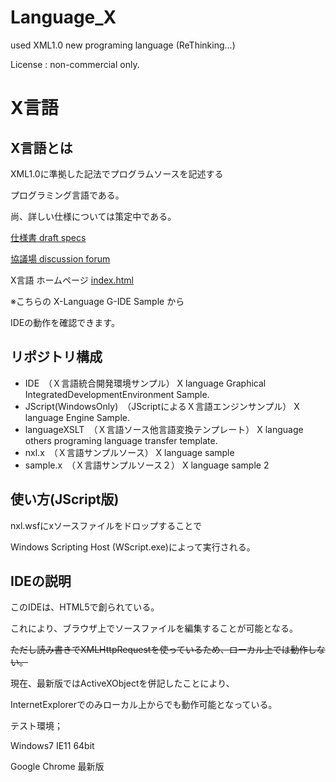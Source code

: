 # Language_X
used XML1.0 new programing language (ReThinking...)

License : non-commercial only.

# X言語
## X言語とは
XML1.0に準拠した記法でプログラムソースを記述する

プログラミング言語である。

尚、詳しい仕様については策定中である。

[仕様書 draft specs](https://github.com/mu-tan8/Language_X/wiki)

[協議場 discussion forum](https://github.com/mu-tan8/Language_X/issues)

X言語 ホームページ
[index.html](https://mu-tan8.github.io/Language_X/)

※こちらの X-Language G-IDE Sample から

IDEの動作を確認できます。

## リポジトリ構成

* IDE　（Ｘ言語統合開発環境サンプル） X language Graphical IntegratedDevelopmentEnvironment Sample.
* JScript(WindowsOnly)　（JScriptによるＸ言語エンジンサンプル） X language Engine Sample.
* languageXSLT　（Ｘ言語ソース他言語変換テンプレート） X language others programing language transfer template.
* nxl.x　（Ｘ言語サンプルソース） X language sample
* sample.x　（Ｘ言語サンプルソース２） X language sample 2

## 使い方(JScript版)

nxl.wsfにxソースファイルをドロップすることで

Windows Scripting Host (WScript.exe)によって実行される。

## IDEの説明

このIDEは、HTML5で創られている。

これにより、ブラウザ上でソースファイルを編集することが可能となる。

~~ただし読み書きでXMLHttpRequestを使っているため、ローカル上では動作しない。~~

現在、最新版ではActiveXObjectを併記したことにより、

InternetExplorerでのみローカル上からでも動作可能となっている。

 テスト環境；
 
 Windows7 IE11 64bit
 
 Google Chrome 最新版
